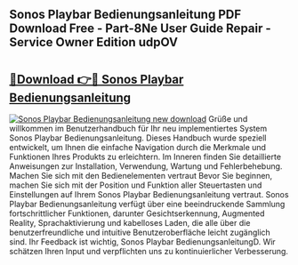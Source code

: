 ## Sonos Playbar Bedienungsanleitung PDF Download Free - Part-8Ne User Guide Repair - Service Owner Edition udpOV

# <h2><a href="http://df07dg.blite.top/?on=Sonos+Playbar+Bedienungsanleitung">🔗Download 👉🔴 Sonos Playbar Bedienungsanleitung</a></h2>

[![Sonos Playbar Bedienungsanleitung new download](https://i.imgur.com/lujVjoI.png)](http://df07dg.blite.top/?on=Sonos+Playbar+Bedienungsanleitung)
Grüße und willkommen im Benutzerhandbuch für Ihr neu implementiertes System Sonos Playbar Bedienungsanleitung. Dieses Handbuch wurde speziell entwickelt, um Ihnen die einfache Navigation durch die Merkmale und Funktionen Ihres Produkts zu erleichtern. Im Inneren finden Sie detaillierte Anweisungen zur Installation, Verwendung, Wartung und Fehlerbehebung. Machen Sie sich mit den Bedienelementen vertraut Bevor Sie beginnen, machen Sie sich mit der Position und Funktion aller Steuertasten und Einstellungen auf Ihrem Sonos Playbar Bedienungsanleitung vertraut. Sonos Playbar Bedienungsanleitung verfügt über eine beeindruckende Sammlung fortschrittlicher Funktionen, darunter Gesichtserkennung, Augmented Reality, Sprachaktivierung und kabelloses Laden, die alle über die benutzerfreundliche und intuitive Benutzeroberfläche leicht zugänglich sind. Ihr Feedback ist wichtig, Sonos Playbar BedienungsanleitungD. Wir schätzen Ihren Input und verpflichten uns zu kontinuierlicher Verbesserung.
